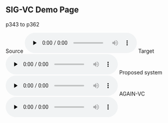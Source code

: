 ## SIG-VC Demo Page


p343 to p362

Source
<audio id="audio" controls="" preload="none">
      <source id="wav" src="p343_004.wav">
</audio>
Target
<audio id="audio" controls="" preload="none">
      <source id="wav" src="p362_010.wav">
</audio>
Proposed system
<audio id="audio" controls="" preload="none">
      <source id="wav" src="p343_004--p362_010.wav">
</audio>
AGAIN-VC
<audio id="audio" controls="" preload="none">
      <source id="wav" src="p343_004_to_p362_010.wav">
</audio>
